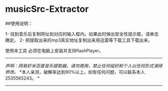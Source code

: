 # musicSrc-Extractor

##使用说明：

1- 找到音乐后复制网址到对应的输入框内。如果此时弹出安全性提示框，请单击确定。
2- 把提取出来的mp3真实地址复制出来用迅雷等下载工具下载出来。

使用本工具 必须在电脑上安装并支持flashPlayer。
*******************************************************************************************************
*声明：网易虾米百度音乐提取器。请勿商用，禁止任何组织和个人以任何形式演绎修改。*
*本人亲测，破解率达到90%以上。如有任何问题，可以联系本人2535565243。                                  *
*******************************************************************************************************
